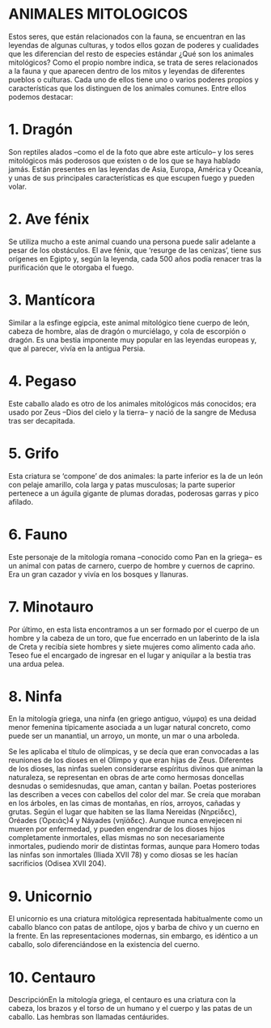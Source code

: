 # ANIMALES MITOLOGICOS
 

Estos seres, que están relacionados con la fauna, se encuentran en las leyendas de algunas culturas, y todos ellos gozan de poderes y cualidades que les diferencian del resto de especies estándar
¿Qué son los animales mitológicos?
Como el propio nombre indica, se trata de seres relacionados a la fauna y que aparecen dentro de los mitos y leyendas de diferentes pueblos o culturas. Cada uno de ellos tiene uno o varios poderes propios y características que los distinguen de los animales comunes. Entre ellos podemos destacar:
# 1. Dragón
Son reptiles alados –como el de la foto que abre este artículo– y los seres mitológicos más poderosos que existen o de los que se haya hablado jamás. Están presentes en las leyendas de Asia, Europa, América y Oceanía, y unas de sus principales características es que escupen fuego y pueden volar.

# 2. Ave fénix
Se utiliza mucho a este animal cuando una persona puede salir adelante a pesar de los obstáculos. El ave fénix, que ‘resurge de las cenizas’, tiene sus orígenes en Egipto y, según la leyenda, cada 500 años podía renacer tras la purificación que le otorgaba el fuego.

# 3. Mantícora
Similar a la esfinge egipcia, este animal mitológico tiene cuerpo de león, cabeza de hombre, alas de dragón o murciélago, y cola de escorpión o dragón. Es una bestia imponente muy popular en las leyendas europeas y, que al parecer, vivía en la antigua Persia.

# 4. Pegaso
Este caballo alado es otro de los animales mitológicos más conocidos; era usado por Zeus –Dios del cielo y la tierra– y nació de la sangre de Medusa tras ser decapitada.

# 5. Grifo
Esta criatura se ‘compone’ de dos animales: la parte inferior es la de un león con pelaje amarillo, cola larga y patas musculosas; la parte superior pertenece a un águila gigante de plumas doradas, poderosas garras y pico afilado.

# 6. Fauno
Este personaje de la mitología romana –conocido como Pan en la griega– es un animal con patas de carnero, cuerpo de hombre y cuernos de caprino. Era un gran cazador y vivía en los bosques y llanuras.

# 7. Minotauro
Por último, en esta lista encontramos a un ser formado por el cuerpo de un hombre y la cabeza de un toro, que fue encerrado en un laberinto de la isla de Creta y recibía siete hombres y siete mujeres como  alimento cada año. Teseo fue el encargado de ingresar en el lugar y aniquilar a la bestia tras una ardua pelea.
# 8. Ninfa
En la mitología griega, una ninfa (en griego antiguo, νύμφα) es una deidad menor femenina típicamente asociada a un lugar natural concreto, como puede ser un manantial, un arroyo, un monte, un mar o una arboleda.

Se les aplicaba el título de olímpicas, y se decía que eran convocadas a las reuniones de los dioses en el Olimpo y que eran hijas de Zeus. Diferentes de los dioses, las ninfas suelen considerarse espíritus divinos que animan la naturaleza, se representan en obras de arte como hermosas doncellas desnudas o semidesnudas, que aman, cantan y bailan. Poetas posteriores las describen a veces con cabellos del color del mar. Se creía que moraban en los árboles, en las cimas de montañas, en ríos, arroyos, cañadas y grutas. Según el lugar que habiten se las llama Nereidas (Νηρείδες), Oréades (Ὀρειάς)4​ y Náyades (νηϊάδες). Aunque nunca envejecen ni mueren por enfermedad, y pueden engendrar de los dioses hijos completamente inmortales, ellas mismas no son necesariamente inmortales, pudiendo morir de distintas formas, aunque para Homero todas las ninfas son inmortales (Iliada XVII 78) y como diosas se les hacían sacrificios (Odisea XVII 204).
# 9. Unicornio
El unicornio es una criatura mitológica representada habitualmente como un caballo blanco con patas de antílope, ojos y barba de chivo y un cuerno en la frente. En las representaciones modernas, sin embargo, es idéntico a un caballo, solo diferenciándose en la existencia del cuerno.
# 10. Centauro
DescripciónEn la mitología griega, el centauro es una criatura con la cabeza, los brazos y el torso de un humano y el cuerpo y las patas de un caballo. Las hembras son llamadas centáurides.
